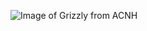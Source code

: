 ![Image of Grizzly from ACNH](https://vignette.wikia.nocookie.net/animalcrossing/images/4/46/Grizzly_NewHorizons.png/revision/latest?cb=20200407222650)
